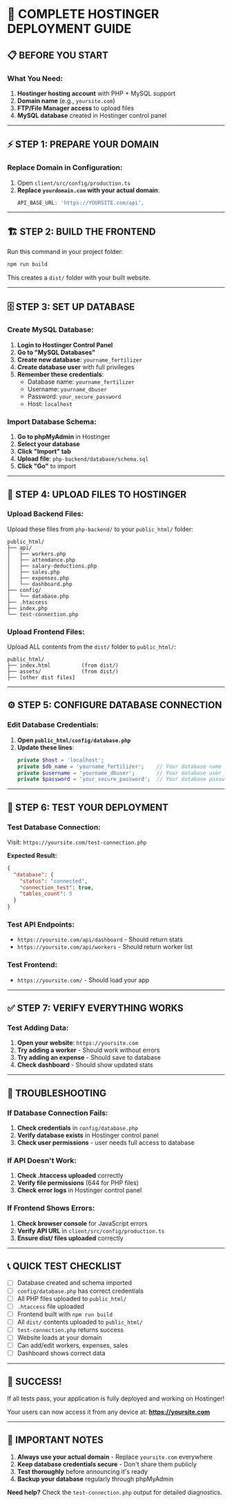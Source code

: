 # 🚀 COMPLETE HOSTINGER DEPLOYMENT GUIDE

## 📋 BEFORE YOU START

### What You Need:
1. **Hostinger hosting account** with PHP + MySQL support
2. **Domain name** (e.g., `yoursite.com`)
3. **FTP/File Manager access** to upload files
4. **MySQL database** created in Hostinger control panel

---

## ⚡ STEP 1: PREPARE YOUR DOMAIN

### Replace Domain in Configuration:
1. Open `client/src/config/production.ts`
2. **Replace `yourdomain.com` with your actual domain**:
   ```javascript
   API_BASE_URL: 'https://YOURSITE.com/api',
   ```

---

## 🏗️ STEP 2: BUILD THE FRONTEND

Run this command in your project folder:
```bash
npm run build
```

This creates a `dist/` folder with your built website.

---

## 🗄️ STEP 3: SET UP DATABASE

### Create MySQL Database:
1. **Login to Hostinger Control Panel**
2. **Go to "MySQL Databases"**
3. **Create new database**: `yourname_fertilizer`
4. **Create database user** with full privileges
5. **Remember these credentials**:
   - Database name: `yourname_fertilizer`
   - Username: `yourname_dbuser` 
   - Password: `your_secure_password`
   - Host: `localhost`

### Import Database Schema:
1. **Go to phpMyAdmin** in Hostinger
2. **Select your database**
3. **Click "Import" tab**
4. **Upload file**: `php-backend/database/schema.sql`
5. **Click "Go"** to import

---

## 📁 STEP 4: UPLOAD FILES TO HOSTINGER

### Upload Backend Files:
Upload these files from `php-backend/` to your `public_html/` folder:

```
public_html/
├── api/
│   ├── workers.php
│   ├── attendance.php
│   ├── salary-deductions.php
│   ├── sales.php
│   ├── expenses.php
│   └── dashboard.php
├── config/
│   └── database.php
├── .htaccess
├── index.php
└── test-connection.php
```

### Upload Frontend Files:
Upload ALL contents from the `dist/` folder to `public_html/`:

```
public_html/
├── index.html          (from dist/)
├── assets/             (from dist/)
├── [other dist files]
```

---

## ⚙️ STEP 5: CONFIGURE DATABASE CONNECTION

### Edit Database Credentials:
1. **Open `public_html/config/database.php`**
2. **Update these lines**:
   ```php
   private $host = 'localhost';
   private $db_name = 'yourname_fertilizer';    // Your database name
   private $username = 'yourname_dbuser';       // Your database user
   private $password = 'your_secure_password';  // Your database password
   ```

---

## 🧪 STEP 6: TEST YOUR DEPLOYMENT

### Test Database Connection:
Visit: `https://yoursite.com/test-connection.php`

**Expected Result:**
```json
{
  "database": {
    "status": "connected",
    "connection_test": true,
    "tables_count": 5
  }
}
```

### Test API Endpoints:
- `https://yoursite.com/api/dashboard` - Should return stats
- `https://yoursite.com/api/workers` - Should return worker list

### Test Frontend:
- `https://yoursite.com/` - Should load your app

---

## ✅ STEP 7: VERIFY EVERYTHING WORKS

### Test Adding Data:
1. **Open your website**: `https://yoursite.com`
2. **Try adding a worker** - Should work without errors
3. **Try adding an expense** - Should save to database
4. **Check dashboard** - Should show updated stats

---

## 🚨 TROUBLESHOOTING

### If Database Connection Fails:
1. **Check credentials** in `config/database.php`
2. **Verify database exists** in Hostinger control panel
3. **Check user permissions** - user needs full access to database

### If API Doesn't Work:
1. **Check .htaccess uploaded** correctly
2. **Verify file permissions** (644 for PHP files)
3. **Check error logs** in Hostinger control panel

### If Frontend Shows Errors:
1. **Check browser console** for JavaScript errors
2. **Verify API URL** in `client/src/config/production.ts`
3. **Ensure dist/ files uploaded** correctly

---

## 📞 QUICK TEST CHECKLIST

- [ ] Database created and schema imported
- [ ] `config/database.php` has correct credentials
- [ ] All PHP files uploaded to `public_html/`
- [ ] `.htaccess` file uploaded
- [ ] Frontend built with `npm run build`
- [ ] All `dist/` contents uploaded to `public_html/`
- [ ] `test-connection.php` returns success
- [ ] Website loads at your domain
- [ ] Can add/edit workers, expenses, sales
- [ ] Dashboard shows correct data

---

## 🎉 SUCCESS!

If all tests pass, your application is fully deployed and working on Hostinger!

Your users can now access it from any device at: **https://yoursite.com**

---

## 📝 IMPORTANT NOTES

1. **Always use your actual domain** - Replace `yoursite.com` everywhere
2. **Keep database credentials secure** - Don't share them publicly
3. **Test thoroughly** before announcing it's ready
4. **Backup your database** regularly through phpMyAdmin

**Need help?** Check the `test-connection.php` output for detailed diagnostics.